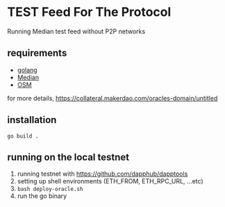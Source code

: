 # TEST Feed For The Protocol

Running Median test feed without P2P networks 

## requirements
- [golang](https://go.dev/doc/install)
- [Median](https://github.com/makerdao/median)
- [OSM](https://github.com/makerdao/osm)

for more details, https://collateral.makerdao.com/oracles-domain/untitled

## installation
```
go build .
```

## running on the local testnet
1. running testnet with https://github.com/dapphub/dapptools
2. setting up shell environments (ETH_FROM, ETH_RPC_URL, ...etc)
3. `bash deploy-oracle.sh`
4. run the go binary
